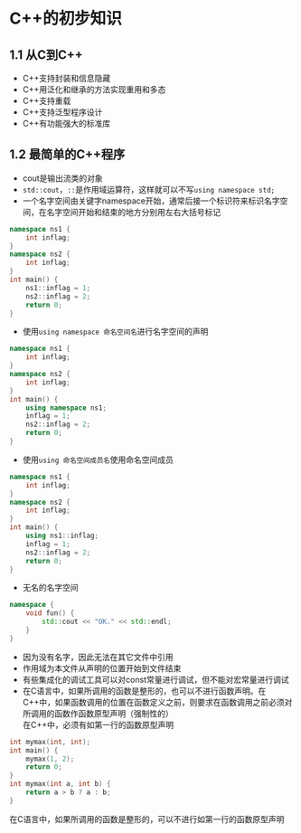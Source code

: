 # C++的初步知识
## 1.1 从C到C++
* C++支持封装和信息隐藏
* C++用泛化和继承的方法实现重用和多态
* C++支持重载
* C++支持泛型程序设计
* C++有功能强大的标准库
## 1.2 最简单的C++程序
* cout是输出流类的对象
* `std::cout`，`::`是作用域运算符，这样就可以不写`using namespace std;`
* 一个名字空间由关键字namespace开始，通常后接一个标识符来标识名字空间，在名字空间开始和结束的地方分别用左右大括号标记
``` C++
namespace ns1 {
	int inflag;
}
namespace ns2 {
	int inflag;
}
int main() {
	ns1::inflag = 1;
	ns2::inflag = 2;
	return 0;
}
```
* 使用`using namespace 命名空间名`进行名字空间的声明
``` C++
namespace ns1 {
	int inflag;
}
namespace ns2 {
	int inflag;
}
int main() {
	using namespace ns1;
	inflag = 1;
	ns2::inflag = 2;
	return 0;
}
```
* 使用`using 命名空间成员名`使用命名空间成员
``` C++
namespace ns1 {
	int inflag;
}
namespace ns2 {
	int inflag;
}
int main() {
	using ns1::inflag;
	inflag = 1;
	ns2::inflag = 2;
	return 0;
}
```
* 无名的名字空间
``` C++
namespace {
	void fun() {
		std::cout << "OK." << std::endl;
	}
}
```
* 因为没有名字，因此无法在其它文件中引用
* 作用域为本文件从声明的位置开始到文件结束
* 有些集成化的调试工具可以对const常量进行调试，但不能对宏常量进行调试
* 在C语言中，如果所调用的函数是整形的，也可以不进行函数声明。在C++中，如果函数调用的位置在函数定义之前，则要求在函数调用之前必须对所调用的函数作函数原型声明（强制性的）  
在C++中，必须有如第一行的函数原型声明
``` C++
int mymax(int, int);
int main() {
	mymax(1, 2);
	return 0;
}
int mymax(int a, int b) {
	return a > b ? a : b;
}
```
在C语言中，如果所调用的函数是整形的，可以不进行如第一行的函数原型声明  

